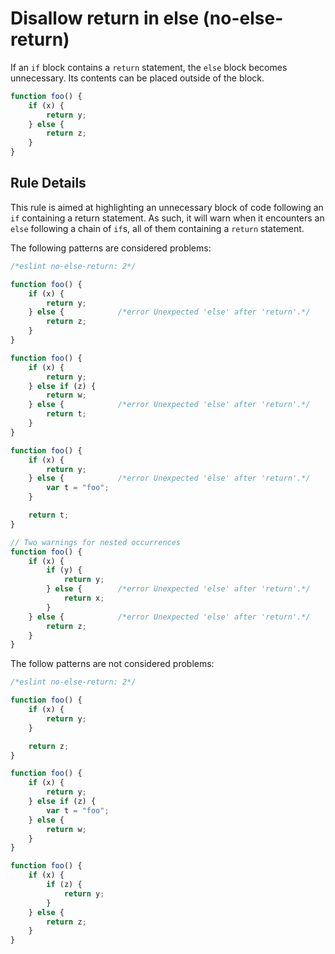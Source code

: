 # Disallow return in else (no-else-return)

If an `if` block contains a `return` statement, the `else` block becomes unnecessary. Its contents can be placed outside of the block.

```js
function foo() {
    if (x) {
        return y;
    } else {
        return z;
    }
}
```

## Rule Details

This rule is aimed at highlighting an unnecessary block of code following an `if` containing a return statement. As such, it will warn when it encounters an `else` following a chain of `if`s, all of them containing a `return` statement.

The following patterns are considered problems:

```js
/*eslint no-else-return: 2*/

function foo() {
    if (x) {
        return y;
    } else {            /*error Unexpected 'else' after 'return'.*/
        return z;
    }
}

function foo() {
    if (x) {
        return y;
    } else if (z) {
        return w;
    } else {            /*error Unexpected 'else' after 'return'.*/
        return t;
    }
}

function foo() {
    if (x) {
        return y;
    } else {            /*error Unexpected 'else' after 'return'.*/
        var t = "foo";
    }

    return t;
}

// Two warnings for nested occurrences
function foo() {
    if (x) {
        if (y) {
            return y;
        } else {        /*error Unexpected 'else' after 'return'.*/
            return x;
        }
    } else {            /*error Unexpected 'else' after 'return'.*/
        return z;
    }
}
```

The follow patterns are not considered problems:

```js
/*eslint no-else-return: 2*/

function foo() {
    if (x) {
        return y;
    }

    return z;
}

function foo() {
    if (x) {
        return y;
    } else if (z) {
        var t = "foo";
    } else {
        return w;
    }
}

function foo() {
    if (x) {
        if (z) {
            return y;
        }
    } else {
        return z;
    }
}
```
